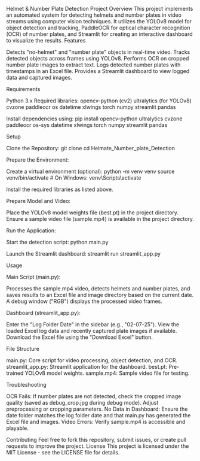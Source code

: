 Helmet & Number Plate Detection Project
Overview
This project implements an automated system for detecting helmets and number plates in video streams using computer vision techniques. It utilizes the YOLOv8 model for object detection and tracking, PaddleOCR for optical character recognition (OCR) of number plates, and Streamlit for creating an interactive dashboard to visualize the results.
Features

Detects "no-helmet" and "number plate" objects in real-time video.
Tracks detected objects across frames using YOLOv8.
Performs OCR on cropped number plate images to extract text.
Logs detected number plates with timestamps in an Excel file.
Provides a Streamlit dashboard to view logged data and captured images.

Requirements

Python 3.x
Required libraries:
opencv-python (cv2)
ultralytics (for YOLOv8)
cvzone
paddleocr
os
datetime
xlwings
torch
numpy
streamlit
pandas



Install dependencies using:
pip install opencv-python ultralytics cvzone paddleocr os-sys datetime xlwings torch numpy streamlit pandas

Setup

Clone the Repository:
git clone <repository-url>
cd Helmate_Number_plate_Detection


Prepare the Environment:

Create a virtual environment (optional):
python -m venv venv
source venv/bin/activate  # On Windows: venv\Scripts\activate


Install the required libraries as listed above.



Prepare Model and Video:

Place the YOLOv8 model weights file (best.pt) in the project directory.
Ensure a sample video file (sample.mp4) is available in the project directory.


Run the Application:

Start the detection script:
python main.py


Launch the Streamlit dashboard:
streamlit run streamlit_app.py





Usage

Main Script (main.py):

Processes the sample.mp4 video, detects helmets and number plates, and saves results to an Excel file and image directory based on the current date.
A debug window ("RGB") displays the processed video frames.


Dashboard (streamlit_app.py):

Enter the "Log Folder Date" in the sidebar (e.g., "02-07-25").
View the loaded Excel log data and recently captured plate images if available.
Download the Excel file using the "Download Excel" button.



File Structure

main.py: Core script for video processing, object detection, and OCR.
streamlit_app.py: Streamlit application for the dashboard.
best.pt: Pre-trained YOLOv8 model weights.
sample.mp4: Sample video file for testing.

Troubleshooting

OCR Fails: If number plates are not detected, check the cropped image quality (saved as debug_crop.jpg during debug mode). Adjust preprocessing or cropping parameters.
No Data in Dashboard: Ensure the date folder matches the log folder date and that main.py has generated the Excel file and images.
Video Errors: Verify sample.mp4 is accessible and playable.

Contributing
Feel free to fork this repository, submit issues, or create pull requests to improve the project.
License
This project is licensed under the MIT License - see the LICENSE file for details.
